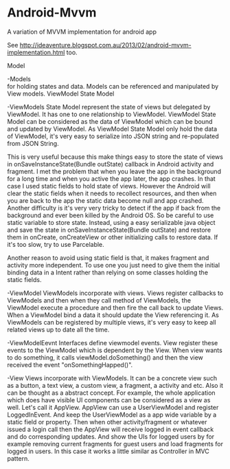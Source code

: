 Android-Mvvm
============

A variation of MVVM implementation for android app

See http://ideaventure.blogspot.com.au/2013/02/android-mvvm-implementation.html too.

Model

-Models<br/>
for holding states and data. Models can be referenced and manipulated by View models.
ViewModel State Model

-ViewModels State Model
represent the state of views but delegated by ViewModel. It has one to one relationship to ViewModel. ViewModel State Model can be considered as the data of ViewModel which can be bound and updated by ViewModel. As ViewModel State Model only hold the data of ViewModel, it's very easy to serialize into JSON string and re-populated from JSON String.

This is very useful because this make things easy to store the state of views in onSaveInstanceState(Bundle outState) callback in Android activity and fragment. I met the problem that when you leave the app in the background for a long time and when you active the app later, the app crashes. In that case I used static fields to hold state of views. However the Android will clear the static fields when it needs to recollect resources, and then when you are back to the app the static data become null and app crashed. Another difficulty is it's very very tricky to detect if the app if back from the background and ever been killed by the Android OS. So be careful to use static variable to store state. Instead, using a easy serializable java object and save the state in onSaveInstanceState(Bundle outState) and restore them in onCreate, onCreateView or other initializing calls to restore data. If it's too slow, try to use Parcelable.

Another reason to avoid using static field is that, it makes fragment and activity more independent. To use one you just need to give them the initial binding data in a Intent rather than relying on some classes holding the static fields.

-ViewModel
ViewModels incorporate with views. Views register callbacks to ViewModels and then when they call method of ViewModels, the ViewModel execute a procedure and then fire the call back to update Views. When a ViewModel bind a data it should update the View referencing it.
As ViewModels can be registered by multiple views, it's very easy to keep all related views up to date all the time.

-ViewModelEevnt
Interfaces define viewmodel events. View register these events to the ViewModel which is dependent by the View. When view wants to do something, it calls viewModel.doSomething() and then the view received the event "onSomethingHapped()". 

-View
Views incorporate with ViewModels. It can be a concrete view such as a button, a text view, a custom view, a fragment, a activity and etc. Also it can be thought as a abstract concept. For example, the whole application which does have visible UI components can be considered as a view as well. Let's call it AppView. AppView can use a UserViewModel and register LoggedInEvent. And keep the UserViewModel as a app wide variable by a static field or property. Then when other activity/fragment or whatever issued a login call then the AppView will receive logged in event callback and do corresponding updates. And show the UIs for logged users by for example removing current fragments for guest users and load fragments for logged in users. In this case it works a little similar as Controller in MVC pattern.
